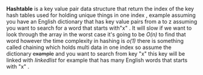 **Hashtable** is a key value pair data structure that return the index of the key  hash tables used for holding unique things in one index ,  example assuming you have an English dictionary that has key value pairs from a to z assuming you want to search for a word that starts with"x" . It will slow if we want to look through the array in the worst case it's going to be *O(n)* to find that word however the time complexity in hashing is *o(1)* there is something called chaining  which holds multi data in one index so assume the dictionary ~~example~~ and you want to search from key "x" this key will be linked with *linkedlist* for example that has many English words that starts with "x" .
